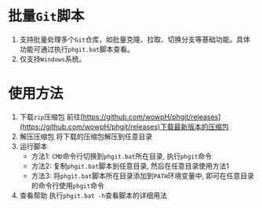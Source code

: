 # 批量`Git`脚本

1. 支持批量处理多个`Git`仓库，如批量克隆、拉取、切换分支等基础功能。具体功能可通过执行`phgit.bat`脚本查看。
2. 仅支持`Windows`系统。

# 使用方法

1. 下载`zip`压缩包
   前往[https://github.com/wowpH/phgit/releases](https://github.com/wowpH/phgit/releases)下载最新版本的压缩包
2. 解压压缩包
   将下载的压缩包解压到任意目录
3. 运行脚本
   - 方法1: `CMD`命令行切换到`phgit.bat`所在目录, 执行`phgit`命令
   - 方法2: 复制`phgit.bat`脚本到任意目录, 然后在任意目录使用方法1
   - 方法3: 将`phgit.bat`脚本所在目录添加到`PATH`环境变量中, 即可在任意目录的命令行使用`phgit`命令
4. 查看帮助
   执行`phgit.bat -h`查看脚本的详细用法
